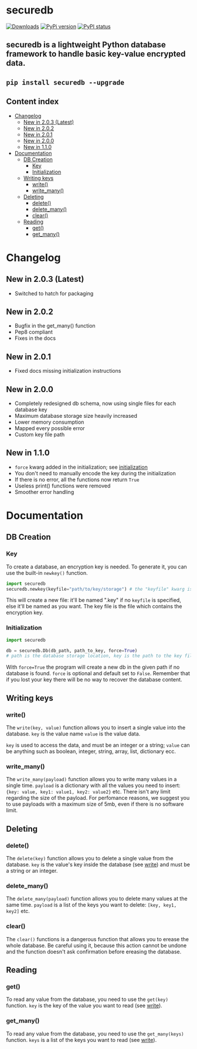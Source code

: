 <h1>securedb</h1>

[![Downloads](https://static.pepy.tech/personalized-badge/securedb?period=total&units=none&left_color=grey&right_color=blue&left_text=Downloads)](https://pypi.org/project/securedb) [![PyPi version](https://badgen.net/pypi/v/securedb/)](https://pypi.org/project/securedb) [![PyPI status](https://img.shields.io/pypi/status/securedb.svg)](https://pypi.python.org/pypi/securedb/)


## securedb is a lightweight Python database framework to handle basic key-value encrypted data.
## `pip install securedb --upgrade`


## Content index

- [Changelog](#changelog)
  - [New in 2.0.3 (Latest)](#new-in-203-latest)
  - [New in 2.0.2](#new-in-202)
  - [New in 2.0.1](#new-in-201)
  - [New in 2.0.0](#new-in-200)
  - [New in 1.1.0](#new-in-110)
- [Documentation](#documentation)
  - [DB Creation](#db-creation)
    - [Key](#key)
    - [Initialization](#initialization)
  - [Writing keys](#writing-keys)
    - [write()](#write)
    - [write\_many()](#write_many)
  - [Deleting](#deleting)
    - [delete()](#delete)
    - [delete\_many()](#delete_many)
    - [clear()](#clear)
  - [Reading](#reading)
    - [get()](#get)
    - [get\_many()](#get_many)


# Changelog

## New in 2.0.3 (Latest)
- Switched to hatch for packaging

## New in 2.0.2
-  Bugfix in the get_many() function
-  Pep8 compliant
-  Fixes in the docs
## New in 2.0.1
-  Fixed docs missing initialization instructions

## New in 2.0.0
-  Completely redesigned db schema, now using single files for each database key
-  Maximum database storage size heavily increased
-  Lower memory consumption
-  Mapped every possible error
-  Custom key file path

## New in 1.1.0
-  `force` kwarg added in the initialization; see [initialization](#Initialization)
-  You don't need to manually encode the key during the initialization
-  If there is no error, all the functions now return `True`
-  Useless print() functions were removed
-  Smoother error handling


# Documentation



## DB Creation
### Key
To create a database, an encryption key is needed. To generate it, you can use the built-in `newkey()` function.
```py
import securedb
securedb.newkey(keyfile="path/to/key/storage") # the "keyfile" kwarg is optional and default set to ".key".
```
This will create a new file: it'll be named ".key" if no `keyfile` is specified, else it'll be named as you want.
The key file is the file which contains the encryption key.



### Initialization
```py
import securedb

db = securedb.Db(db_path, path_to_key, force=True)
# path is the database storage location, key is the path to the key file and force is described below.
```
With `force=True` the program will create a new db in the given path if no database is found. `force` is optional and default set to `False`.
Remember that if you lost your key there will be no way to recover the database content.



## Writing keys
### write()
The `write(key, value)` function allows you to insert a single value into the database.
`key` is the value name
`value` is the value data.

`key` is used to access the data, and must be an integer or a string;
`value` can be anything such as boolean, integer, string, array, list, dictionary ecc.

### write_many()
The `write_many(payload)` function allows you to write many values in a single time. 
`payload` is a dictionary with all the values you need to insert:
`{key: value, key1: value1, key2: value2}` etc.
There isn't any limit regarding the size of the payload. For perfomance reasons, we suggest you to use payloads with a maximum size of 5mb, even if there is no software limit.



## Deleting
### delete()
The `delete(key)` function allows you to delete a single value from the database.
`key` is the value's key inside the database (see [write](#writing)) and must be a string or an integer. 

### delete_many()
The `delete_many(payload)` function allows you to delete many values at the same time.
`payload` is a list of the keys you want to delete:
`[key, key1, key2]` etc. 

### clear()
The `clear()` functions is a dangerous function that allows you to erease the whole database. 
Be careful using it, because this action cannot be undone and the function doesn't ask confirmation before ereasing the database.



## Reading
### get()
To read any value from the database, you need to use the `get(key)` function.
`key` is the key of the value you want to read (see [write](#writing)).

### get_many()
To read any value from the database, you need to use the `get_many(keys)` function.
`keys` is a list of the keys you want to read (see [write](#writing)).
